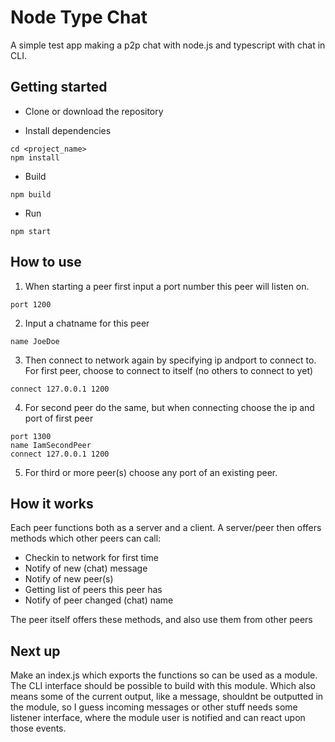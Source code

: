 # Node Type Chat

A simple test app making a p2p chat with node.js and typescript with chat in CLI.


## Getting started
- Clone or download the repository

- Install dependencies
```
cd <project_name>
npm install
```

- Build
```
npm build
```

- Run
```
npm start
```

## How to use

1. When starting a peer first input a port number this peer will listen on. 
```
port 1200
```
2. Input a chatname for this peer
```
name JoeDoe
```
3. Then connect to network again by specifying ip andport to connect to. For first peer, choose to connect to itself (no others to connect to yet)
```
connect 127.0.0.1 1200
```
4. For second peer do the same, but when connecting choose the ip and port of first peer
```
port 1300
name IamSecondPeer
connect 127.0.0.1 1200
```
5. For third or more peer(s) choose any port of an existing peer.

## How it works

Each peer functions both as a server and a client. A server/peer then offers methods which other peers can call:
* Checkin to network for first time
* Notify of new (chat) message
* Notify of new peer(s)
* Getting list of peers this peer has
* Notify of peer changed (chat) name

The peer itself offers these methods, and also use them from other peers


## Next up

Make an index.js which exports the functions so can be used as a module. The CLI interface should be possible to build with this module. Which also means some of the current output, like a message, shouldnt be outputted in the module, so I guess incoming messages or other stuff needs some listener interface, where the module user is notified and can react upon those events. 







